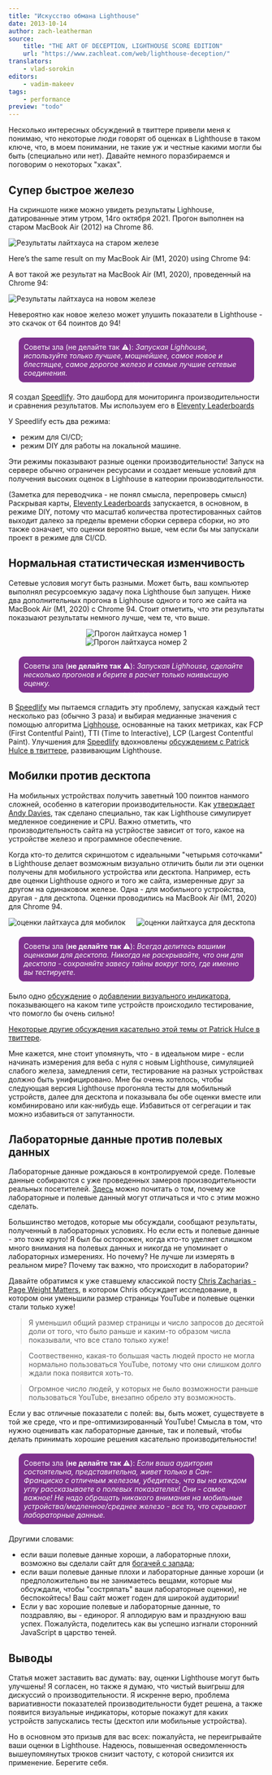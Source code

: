 ```yaml
---
title: "Искусство обмана Lighthouse"
date: 2013-10-14
author: zach-leatherman
source:
    title: "THE ART OF DECEPTION, LIGHTHOUSE SCORE EDITION"
    url: "https://www.zachleat.com/web/lighthouse-deception/"
translators:
    - vlad-sorokin
editors:
    - vadim-makeev
tags:
    - performance
preview: "todo"
---
```


<style>
    :root {
        --evil-color: #7f338e;
    }

    .evil-tip {
        color: #fff;
        border-radius: 10px;
        position: relative;
        background-color: var(--evil-color);
        padding: 10px;
        margin: 20px;
    }

    .small-images-grid {
        display: grid;
        place-items: center;
    }

    .small-images-grid--two-columns {
        display: grid;
        grid-template-columns: 1fr 1fr;
    }

    .evil-tip:before, .evil-tip:after {
        content: '😈 😈 😈';
        position: absolute;
        display: flex;
        justify-content: center;
        width: 100%;
        left: 0;
    }

    .evil-tip:before {
        top: -15px;
    }

    .evil-tip:after {
        bottom: -15px;
    }
</style>

Несколько интересных обсуждений в твиттере привели меня к понимаю, что некоторые люди говорят об оценках в Lighthouse в таком ключе, что, в моем понимании, не такие уж и честные какими могли бы быть (специально или нет). Давайте немного поразбираемся и поговорим о некоторых "хаках".

## Супер быстрое железо

На скриншоте ниже можно увидеть результаты Lighhouse, датированные этим утром, 14го октября 2021. Прогон выполнен на старом MacBook Air (2012) на Chrome 86.

<img src="images/nextjs-mobile-old-hardware.png" alt="Результаты лайтхауса на старом железе">

Here’s the same result on my MacBook Air (M1, 2020) using Chrome 94:

А вот такой же результат на MacBook Air (M1, 2020), проведенный на Chrome 94:

<img src="images/nextjs-mobile-new-hardware.png" alt="Результаты лайтхауса на новом железе">

Невероятно как новое железо может улушить показатели в Lighthouse - это скачок от 64 поинтов до 94!

<p class="evil-tip">
    Советы зла (не делайте так ⚠️):
    <em>Запуская Lighhouse, используйте только лучшее, мощнейшее, самое новое и блестящее, самое дорогое железо и самые лучшие сетевые соединения.</em>
</p>

Я создал [Speedlify](https://www.zachleat.com/web/speedlify/). Это дашборд для мониторинга производительности и сравнения результатов. Мы используем его в [Eleventy Leaderboards](https://www.11ty.dev/speedlify/)

У Speedlify есть два режима:

-   режим для CI/CD;
-   режим DIY для работы на локальной машине.

Эти режимы показывают разные оценки производительности! Запуск на сервере обычно ограничен ресурсами и создает меньше условий для получения высоких оценок в Lighhouse в катеории производительности.

(Заметка для переводчика - не понял смысла, перепроверь смысл) Раскрывая карты, [Eleventy Leaderboards](https://www.11ty.dev/speedlify/) запускается, в основном, в режиме DIY, потому что масштаб количества протестированных сайтов выходит далеко за пределы времени сборки сервера сборки, но это также означает, что оценки вероятно выше, чем если бы мы запускали проект в режиме для CI/CD.

## Нормальная статистическая изменчивость

Сетевые условия могут быть разными. Может быть, ваш компьютер выполнял ресурсоемкую задачу пока Lighthouse был запущен. Ниже два дополнительных прогона в Lighhouse одного и того же сайта на MacBook Air (M1, 2020) с Chrome 94. Стоит отметить, что эти результаты показыают результаты немного лучше, чем те, что выше.

<div class="small-images-grid">
    <img src="images/nextjs-mobile-variability.png" alt="Прогон лайтхауса номер 1"/>
    <img src="images/nextjs-mobile-variability-2.png" alt="Прогон лайтхауса номер 2"/>
</div>

<p class="evil-tip">
    Советы зла (<strong>не делайте так ⚠️</strong>):
    <em>Запуская Lighhouse, сделайте несколько прогонов и берите в расчет только наивысшую оценку.</em>
</p>

В [Speedlify](https://www.zachleat.com/web/speedlify/) мы пытаемся сгладить эту проблему, запуская каждый тест несколько раз (обычно 3 раза) и выбирая медианные значения с помощью алгоритма [Lighhouse](https://github.com/zachleat/performance-leaderboard/blob/21aaeab55cc8e861a0d73ef12bf43df4ada8230c/lib/lh-median-run.js#L34), основанные на таких метриках, как FCP (First Contentful Paint), TTI (Time to Interactive), LCP (Largest Contentful Paint). Улучшения для [Speedlify](https://www.zachleat.com/web/speedlify/) вдохновлены [обсуждением с Patrick Hulce в твиттере](https://twitter.com/zachleat/status/1280348896166895617), развивающим Lighthouse.

## Мобилки против десктопа

На мобильных устройствах получить заветный 100 поинтов нанмого сложней, особенно в категории производительности. Как [утверждает Andy Davies](https://twitter.com/AndyDavies/status/1286355283749539840), так сделано специально, так как Lighthouse симулирует медленное соединение и CPU. Важно отметить, что производительность сайта на устрйостве зависит от того, какое на устройстве железо и программное обеспечение.

Когда кто-то делится скриншотом с идеальными "четырьмя соточками" в Lighthouse делает возможным визуально отличить были ли эти оценки получены для мобильного устройства или десктопа. Например, есть две оценки Lighthouse одного и того же сайта, измеренные друг за другом на одинаковом железе. Одна - для мобильного устройства, другая - для десктопа. Оценки проводились на MacBook Air (M1, 2020) для Chrome 94.

<div class="small-images-grid--two-columns">
    <img src="images/gatsbyjs-mobile-zoomed.png" alt="оценки лайтхауса для мобилок" />
    <img src="images/gatsbyjs-desktop-zoomed.png" alt="оценки лайтхауса для десктопа" />
</div>

<p class="evil-tip">
    Советы зла (<strong>не делайте так ⚠️</strong>):
    <em> Всегда делитесь вашими оценками для десктопа. Никогда не раскрывайте, что они для десктопа - сохраняйте завесу тайны вокруг того, где именно вы тестируете.</em>
</p>

Было одно [обсуждение](https://github.com/GoogleChrome/lighthouse/issues/9379) о [добавлении визуального индикатора](https://github.com/GoogleChrome/lighthouse/issues/8178), показывающего на каком типе устройств происходило тестирование, что помогло бы очень сильно!

[Некоторые другие обсуждения касательно этой темы от Patrick Hulce в твиттере](https://twitter.com/zachleat/status/1286345175149826052).

Мне кажется, мне стоит упомянуть, что - в идеальном мире - если начинать измерения для веба с нуля с новым Lighthouse, симуляцией слабого железа, замедления сети, тестирование на разных устройствах должно быть унифицировано. Мне бы очень хотелось, чтобы следующая версия Lighthouse прогоняла тесты для мобильный устройств, далее для десктопа и показывала бы обе оценки вместе или комбинировано или как-нибудь еще. Избавиться от сегрегации и так можно избавиться от запутанности.

## Лабораторные данные против полевых данных

Лабораторные данные рождаюься в контролируемой среде. Полевые данные собираются с уже проведенных замеров производительности реальных посетителей. [Здесь](https://web.dev/lab-and-field-data-differences/) можно почитать о том, почему же лабораторные и полевые данный могут отличаться и что с этим можно сделать.

Большинство методов, которые мы обсуждали, сообщают результаты, полученный в лабораторных условиях. Но если есть и полевые данные - это тоже круто! Я был бы осторожен, когда кто-то уделяет слишком много внимания на полевых данных и никогда не упоминает о лабораторных измерениях. Но почему? Не лучше ли измерять в реальном мире? Почему так важно, что происходит в лаборатории?

Давайте обратимся к уже ставшему классикой посту [Chris Zacharias - Page Weight Matters](https://blog.chriszacharias.com/page-weight-matters), в котором Chris обсуждает исследование, в котором они уменьшили размер страницы YouTube и полевые оценки стали только хуже!

> Я уменьшил общий размер страницы и число запросов до десятой доли от того, что было раньше и каким-то образом числа показывали, что все стало только хуже!

> Соотвественно, какая-то большая часть людей просто не могла нормально пользоваться YouTube, потому что они слишком долго ждали пока появится хоть-то.

> Огромное число людей, у которых не было возможности раньше пользоваться YouTube, внезапно обрело эту возможность.

Если у вас отличные показатели с полей: вы, быть может, существуете в той же среде, что и пре-оптимизированный YouTube! Смысла в том, что нужно оценивать как лабораторные данные, так и полевый, чтобы делать принимать хорошие решения касательно производительности!

<p class="evil-tip">
    Советы зла (<strong>не делайте так ⚠️</strong>):
    <em>Если ваша аудитория состоятельна, представительна, живет только в Сан-Франциско с отличным железом, убедитесь, что вы на каждом углу рассказываете о полевых показателях! Они - самое важное! Не надо обращать никакого внимания на мобильные устройства/медленное/среднее железо - все то, что скрывают лабораторные данные.</em>
</p>

Другими словами:

- если ваши полевые данные хороши, а лабораторные плохи, возможно вы сделали сайт для [богачей с запада](https://www.smashingmagazine.com/2017/03/world-wide-web-not-wealthy-western-web-part-1/);
- если ваши полевые данные плохи и лабораторные данные хороши (и предположительно вы не занимаетесь вещами, которые мы обсуждали, чтобы "состряпать" ваши лабораторные оценки), не беспокойтесь! Ваш сайт может годен для широкой аудитории!
- Если у вас хорошие полевые и лабораторные данные, то поздравляю, вы - единорог. Я аплодирую вам и празднуюю ваш успех. Пожалуйста, поделитесь как вы успешно изгнали сторонний JavaScript в царство теней.

## Выводы

Статья может заставить вас думать: вау, оценки Lighthouse могут быть улучшены! Я согласен, но также я думаю, что чистый выигрыш для дискуссий о производительности. Я искренне верю, проблема вариативности показателей производительности будет решена, а также появится визуальные индикаторы, которые покажут для каких устройств запускались тесты (десктоп или мобильные устройства).

Но в основном это призыв для вас всех: пожалуйста, не переигрывайте ваши оценки в Lighthouse. Надеюсь, повышенная осведомленность вышеупомянутых трюков снизит частоту, с которой снизится их применение. Берегите себя.
